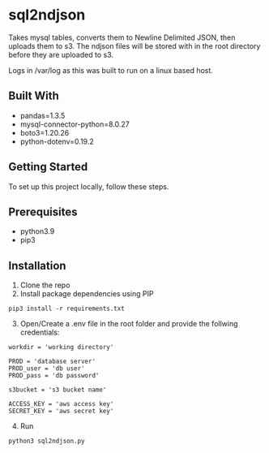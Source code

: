 # sql2ndjson
Takes mysql tables, converts them to Newline Delimited JSON, then uploads them to s3. The ndjson files will be stored with in the root directory before they are uploaded to s3.

Logs in /var/log as this was built to run on a linux based host.

## Built With
- pandas=1.3.5
- mysql-connector-python=8.0.27
- boto3=1.20.26
- python-dotenv=0.19.2

## Getting Started
To set up this project locally, follow these steps.

## Prerequisites
- python3.9
- pip3

## Installation
1. Clone the repo
2. Install package dependencies using PIP

```
pip3 install -r requirements.txt
```
3. Open/Create a .env file in the root folder and provide the follwing credentials:
```
workdir = 'working directory'

PROD = 'database server'
PROD_user = 'db user'
PROD_pass = 'db password'

s3bucket = 's3 bucket name'

ACCESS_KEY = 'aws access key'
SECRET_KEY = 'aws secret key'
```

4. Run
```
python3 sql2ndjson.py
```

